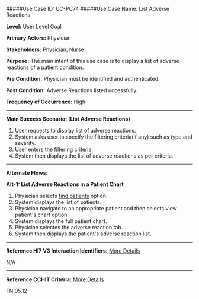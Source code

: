 #####Use Case ID: UC-PC74
#####Use Case Name: List Adverse Reactions

**Level:**                     User Level Goal

**Primary Actors:**            Physician

**Stakeholders:**              Physician, Nurse

**Purpose:**                   The main intent of this use case is to display a list of adverse reactions of a patient condition.

**Pre Condition:**             Physician must be identified and authenticated.

**Post Condition:**            Adverse Reactions listed uccessfully.

**Frequency of Occurrence:**   High
__________________________________________________________
**Main Success Scenario: (List Adverse Reactions)**

1.	User requests to display list of adverse reactions.
2.	System asks user to specify the filtering criteria(if any) such as type and severity.
3.	User enters the filtering criteria.
4.	System then displays the list of adverse reactions as per criteria.

__________________________________________________________
**Alternate Flows:**

**Alt-1: List Adverse Reactions in a Patient Chart**

1.	Physician selects [find patients](../../../patient-administration/manage-patient-registry/find-patients.md) option.
2.	System displays the list of patients.
3.	Physician navigate to an appropriate patient and then selects view patient's chart option.
4.	System displays the full patient chart.
5.	Physician selectes the adverse reaction tab.
6.	System then displays the patient's adverse reaction list.

________________________________________________________________________
**Reference Hl7 V3 Interaction Identifiers:**
[More Details](http://www.hl7.org/implement/standards/product_brief.cfm?product_id=306)

N/A
_______________________________________________________________
**Reference CCHIT Criteria:**
[More Details](https://www.cchit.org/cchit-certified)

FN 05.12
